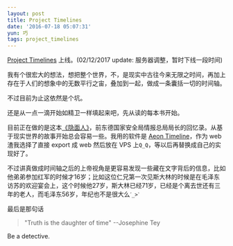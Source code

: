 ```yaml
---
layout: post
title: Project Timelines
date: '2016-07-18 05:07:31'
yun: 巧
tags: project_timelines
---
```


[Project Timelines](http://timelines.x8128.com) 上线。(02/12/2017 update: 服务器调整，暂时下线一段时间)

我有个很宏大的想法，想把整个世界，不，是现实中古往今来无限之时间，再加上存在于人们的想象中的无数平行之宙，叠加到一起，做成一条囊括一切的时间轴。

不过目前为止这依然是个坑。

还是从一点一滴开始如精卫一样填起来吧，先从读的每本书开始。

目前正在做的是这本[《隐面人》](https://book.douban.com/subject/1534948/)，前东德国家安全局情报总局局长的回忆录。从基于现实世界的故事开始总会容易一些。我用的软件是 [Aeon Timeline](http://www.aeontimeline.com)，作为 web 渣我选择了直接 export 成 web 然后放在 VPS 上`Q_Q`，等以后再替换成自己的实现好了。

不过讲真做成时间轴之后的上帝视角是更容易发现一些藏在文字背后的信息，比如他弟弟参加红军的时候才16岁；比如这位仁兄第一次见斯大林的时候是在毛泽东访苏的欢迎宴会上，这个时候他27岁，斯大林已经71岁，已经是个离去世还有三年的老人，而毛泽东56岁，年纪也不是很大么`ˊ_>ˋ`

最后是那句话

>"Truth is the daughter of time" --Josephine Tey

Be a detective.
